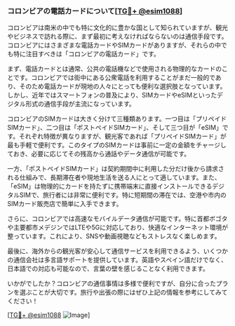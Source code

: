 ### コロンビアの電話カードについて[[TG💪+ @esim1088](https://t.me/s/esim1088)]

コロンビアは南米の中でも特に文化的に豊かな国として知られていますが、観光やビジネスで訪れる際に、まず最初に考えなければならないのは通信手段です。コロンビアにはさまざまな電話カードやSIMカードがありますが、それらの中でも特に注目すべきは「コロンビアの電話カード」です。

まず、電話カードとは通常、公共の電話機などで使用される物理的なカードのことです。コロンビアでは街中にある公衆電話を利用することがまだ一般的であり、そのため電話カードが現地の人々にとっても便利な選択肢となっています。しかし、近年ではスマートフォンの普及により、SIMカードやeSIMといったデジタル形式の通信手段が主流になっています。

コロンビアのSIMカードは大きく分けて三種類あります。一つ目は「プリペイドSIMカード」、二つ目は「ポストペイドSIMカード」、そして三つ目が「eSIM」です。それぞれ特徴が異なりますが、観光客であれば「プリペイドSIMカード」が最も手軽で便利です。このタイプのSIMカードは事前に一定の金額をチャージしておき、必要に応じてその残高から通話やデータ通信が可能です。

一方、「ポストペイドSIMカード」は契約期間中に利用した分だけ後から請求される仕組みで、長期滞在者や現地生活を送る人にとって適しています。また、「eSIM」は物理的にカードを持たずに携帯端末に直接インストールできるデジタルSIMで、旅行者には非常に便利です。特に短期間の滞在では、空港や市内のSIMカード販売店で簡単に入手できます。

さらに、コロンビアでは高速なモバイルデータ通信が可能です。特に首都ボゴタや主要都市メデジンではLTEや5Gに対応しており、快適なインターネット環境が整っています。これにより、SNSや動画視聴などもストレスなく楽しめます。

最後に、海外からの観光客が安心して通信サービスを利用できるよう、いくつかの通信会社は多言語サポートを提供しています。英語やスペイン語だけでなく、日本語での対応も可能なので、言葉の壁を感じることなく利用できます。

いかがでしたか？コロンビアの通信事情は多様で便利ですが、自分に合ったプランを選ぶことが大切です。旅行や出張の際にはぜひ上記の情報を参考にしてみてください！

[[TG💪+ @esim1088](https://t.me/s/esim1088) ![Image](https://i.postimg.cc/Y0z9fWf4/image.png)]